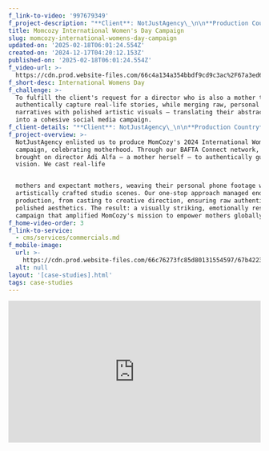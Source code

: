 ```yaml
---
f_link-to-video: '997679349'
f_project-description: "**Client**: NotJustAgency\_\n\n**Production Country**: UK\_\n\n**Project Type**: Social Media Commerical\_\n\n**Service Type**: One-stop solution\_\n\n**Challenge**:\_To fulfill the client's request for a director who is also a mother to authentically capture real-life stories, while merging raw, personal narratives with polished artistic visuals ‒ translating their abstract vision into a cohesive social media campaign.\_\n\n**Project overview**:\_NotJustAgency enlisted us to produce MomCozy's 2024 International Women's Day campaign, celebrating motherhood. Through our BAFTA Connect network, we brought on director Adi Alfa ‒ a mother herself ‒ to authentically guide the vision. We cast real-life\n\nmothers and expectant mothers, weaving their personal phone footage with artistically crafted studio scenes. Our one-stop approach managed end-to-end production, from casting to creative direction, ensuring raw authenticity met polished aesthetics. The result: a visually striking, emotionally resonant campaign that amplified MomCozy's mission to empower mothers globally.\n\n‍"
title: Momcozy International Women's Day Campaign
slug: momcozy-international-womens-day-campaign
updated-on: '2025-02-18T06:01:24.554Z'
created-on: '2024-12-17T04:20:12.153Z'
published-on: '2025-02-18T06:01:24.554Z'
f_video-url: >-
  https://cdn.prod.website-files.com/66c4a134a354bbdf9cd9c3ac%2F67a3ed60abac29870f828bf1_Momcozy-transcode.mp4
f_short-desc: International Womens Day
f_challenge: >-
  To fulfill the client's request for a director who is also a mother to
  authentically capture real-life stories, while merging raw, personal
  narratives with polished artistic visuals ‒ translating their abstract vision
  into a cohesive social media campaign.
f_client-details: "**Client**: NotJustAgency\_\n\n**Production Country**: UK\_\n\n**Project Type**: Social Media Commerical\_\n\n**Service Type**: One-stop solution"
f_project-overview: >-
  NotJustAgency enlisted us to produce MomCozy's 2024 International Women's Day
  campaign, celebrating motherhood. Through our BAFTA Connect network, we
  brought on director Adi Alfa ‒ a mother herself ‒ to authentically guide the
  vision. We cast real-life


  mothers and expectant mothers, weaving their personal phone footage with
  artistically crafted studio scenes. Our one-stop approach managed end-to-end
  production, from casting to creative direction, ensuring raw authenticity met
  polished aesthetics. The result: a visually striking, emotionally resonant
  campaign that amplified MomCozy's mission to empower mothers globally.
f_home-video-order: 3
f_link-to-service:
  - cms/services/commercials.md
f_mobile-image:
  url: >-
    https://cdn.prod.website-files.com/66c76273fc85d80131554597/67b4223077b1a1486d2c0d01_Screenshot%202025-02-17%20at%2021.05.20.avif
  alt: null
layout: '[case-studies].html'
tags: case-studies
---
```


<div style="padding:56.25% 0 0 0;position:relative;"><iframe src="https://player.vimeo.com/video/997679349?badge=0&amp;autopause=0&amp;player\_id=0&amp;app\_id=58479" frameborder="0" allow="autoplay; fullscreen; picture-in-picture; clipboard-write" style="position:absolute;top:0;left:0;width:100%;height:100%;" title="Momcozy International Women's Day Campaign"></iframe></div><script src="https://player.vimeo.com/api/player.js"></script>
